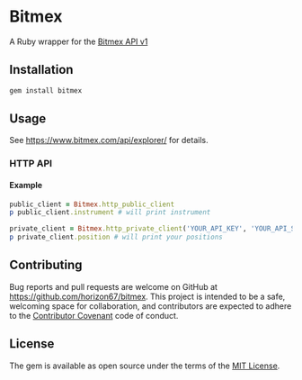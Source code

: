 # Bitmex

A Ruby wrapper for the [Bitmex API v1](https://www.bitmex.com/api/explorer/)  

## Installation

```sh
gem install bitmex
```

## Usage

See https://www.bitmex.com/api/explorer/ for details.

### HTTP API

#### Example

```ruby
public_client = Bitmex.http_public_client
p public_client.instrument # will print instrument

private_client = Bitmex.http_private_client('YOUR_API_KEY', 'YOUR_API_SECRET')
p private_client.position # will print your positions
```

## Contributing

Bug reports and pull requests are welcome on GitHub at https://github.com/horizon67/bitmex. This project is intended to be a safe, welcoming space for collaboration, and contributors are expected to adhere to the [Contributor Covenant](http://contributor-covenant.org) code of conduct.


## License

The gem is available as open source under the terms of the [MIT License](http://opensource.org/licenses/MIT).


